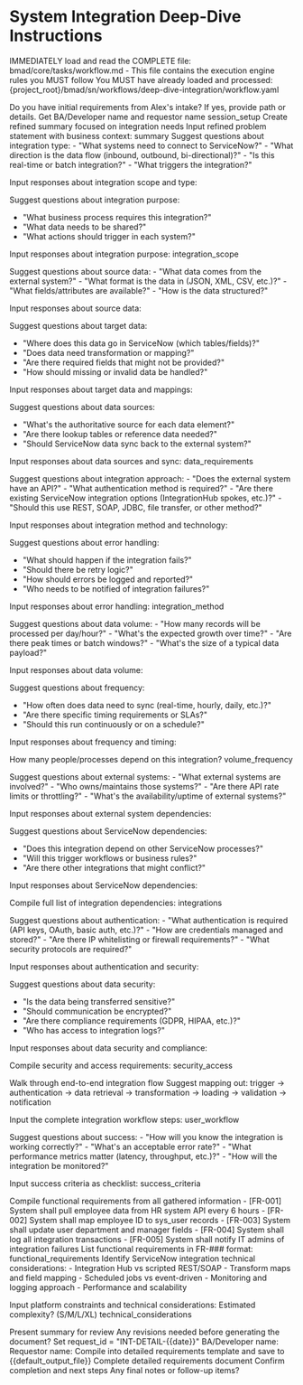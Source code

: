 # System Integration Deep-Dive Instructions

<critical>IMMEDIATELY load and read the COMPLETE file: bmad/core/tasks/workflow.md - This file contains the execution engine rules you MUST follow</critical>
<critical>You MUST have already loaded and processed: {project_root}/bmad/sn/workflows/deep-dive-integration/workflow.yaml</critical>

<workflow>

<step n="1" goal="Set up session">
<ask>Do you have initial requirements from Alex's intake? If yes, provide path or details.</ask>
<action>Get BA/Developer name and requestor name</action>
<template-output>session_setup</template-output>
</step>

<step n="2" goal="Refine problem statement">
<action>Create refined summary focused on integration needs</action>
<ask response="summary">Input refined problem statement with business context:</ask>
<template-output>summary</template-output>
</step>

<step n="3" goal="Define integration scope">
<action>Suggest questions about integration type:</action>
- "What systems need to connect to ServiceNow?"
- "What direction is the data flow (inbound, outbound, bi-directional)?"
- "Is this real-time or batch integration?"
- "What triggers the integration?"

<ask response="integration_scope">Input responses about integration scope and type:</ask>

<action>Suggest questions about integration purpose:</action>
- "What business process requires this integration?"
- "What data needs to be shared?"
- "What actions should trigger in each system?"

<ask response="integration_purpose">Input responses about integration purpose:</ask>
<template-output>integration_scope</template-output>
</step>

<step n="4" goal="Data mapping and transformation">
<action>Suggest questions about source data:</action>
- "What data comes from the external system?"
- "What format is the data in (JSON, XML, CSV, etc.)?"
- "What fields/attributes are available?"
- "How is the data structured?"

<ask response="input_data">Input responses about source data:</ask>

<action>Suggest questions about target data:</action>
- "Where does this data go in ServiceNow (which tables/fields)?"
- "Does data need transformation or mapping?"
- "Are there required fields that might not be provided?"
- "How should missing or invalid data be handled?"

<ask response="output_data">Input responses about target data and mappings:</ask>

<action>Suggest questions about data sources:</action>
- "What's the authoritative source for each data element?"
- "Are there lookup tables or reference data needed?"
- "Should ServiceNow data sync back to the external system?"

<ask response="data_sources">Input responses about data sources and sync:</ask>
<template-output>data_requirements</template-output>
</step>

<step n="5" goal="Integration method and technology">
<action>Suggest questions about integration approach:</action>
- "Does the external system have an API?"
- "What authentication method is required?"
- "Are there existing ServiceNow integration options (IntegrationHub spokes, etc.)?"
- "Should this use REST, SOAP, JDBC, file transfer, or other method?"

<ask response="integration_method">Input responses about integration method and technology:</ask>

<action>Suggest questions about error handling:</action>
- "What should happen if the integration fails?"
- "Should there be retry logic?"
- "How should errors be logged and reported?"
- "Who needs to be notified of integration failures?"

<ask response="error_handling">Input responses about error handling:</ask>
<template-output>integration_method</template-output>
</step>

<step n="6" goal="Volume and frequency">
<action>Suggest questions about data volume:</action>
- "How many records will be processed per day/hour?"
- "What's the expected growth over time?"
- "Are there peak times or batch windows?"
- "What's the size of a typical data payload?"

<ask response="usage_volume">Input responses about data volume:</ask>

<action>Suggest questions about frequency:</action>
- "How often does data need to sync (real-time, hourly, daily, etc.)?"
- "Are there specific timing requirements or SLAs?"
- "Should this run continuously or on a schedule?"

<ask response="frequency">Input responses about frequency and timing:</ask>

<ask response="user_count">How many people/processes depend on this integration?</ask>
<template-output>volume_frequency</template-output>
</step>

<step n="7" goal="Integration dependencies">
<action>Suggest questions about external systems:</action>
- "What external systems are involved?"
- "Who owns/maintains those systems?"
- "Are there API rate limits or throttling?"
- "What's the availability/uptime of external systems?"

<ask response="external_integrations">Input responses about external system dependencies:</ask>

<action>Suggest questions about ServiceNow dependencies:</action>
- "Does this integration depend on other ServiceNow processes?"
- "Will this trigger workflows or business rules?"
- "Are there other integrations that might conflict?"

<ask response="servicenow_dependencies">Input responses about ServiceNow dependencies:</ask>

<ask response="integrations">Compile full list of integration dependencies:</ask>
<template-output>integrations</template-output>
</step>

<step n="8" goal="Security and credentials">
<action>Suggest questions about authentication:</action>
- "What authentication is required (API keys, OAuth, basic auth, etc.)?"
- "How are credentials managed and stored?"
- "Are there IP whitelisting or firewall requirements?"
- "What security protocols are required?"

<ask response="authentication">Input responses about authentication and security:</ask>

<action>Suggest questions about data security:</action>
- "Is the data being transferred sensitive?"
- "Should communication be encrypted?"
- "Are there compliance requirements (GDPR, HIPAA, etc.)?"
- "Who has access to integration logs?"

<ask response="data_sensitivity">Input responses about data security and compliance:</ask>

<ask response="security_access">Compile security and access requirements:</ask>
<template-output>security_access</template-output>
</step>

<step n="9" goal="Integration workflow">
<action>Walk through end-to-end integration flow</action>
<action>Suggest mapping out: trigger → authentication → data retrieval → transformation → loading → validation → notification</action>

<ask response="user_workflow">Input the complete integration workflow steps:</ask>
<template-output>user_workflow</template-output>
</step>

<step n="10" goal="Success criteria and monitoring">
<action>Suggest questions about success:</action>
- "How will you know the integration is working correctly?"
- "What's an acceptable error rate?"
- "What performance metrics matter (latency, throughput, etc.)?"
- "How will the integration be monitored?"

<ask response="success_criteria">Input success criteria as checklist:</ask>
<template-output>success_criteria</template-output>
</step>

<step n="11" goal="Functional requirements">
<action>Compile functional requirements from all gathered information</action>
<example>
- [FR-001] System shall pull employee data from HR system API every 6 hours
- [FR-002] System shall map employee ID to sys_user records
- [FR-003] System shall update user department and manager fields
- [FR-004] System shall log all integration transactions
- [FR-005] System shall notify IT admins of integration failures
</example>
<ask response="functional_requirements">List functional requirements in FR-### format:</ask>
<template-output>functional_requirements</template-output>
</step>

<step n="12" goal="Technical considerations">
<action>Identify ServiceNow integration technical considerations:</action>
- Integration Hub vs scripted REST/SOAP
- Transform maps and field mapping
- Scheduled jobs vs event-driven
- Monitoring and logging approach
- Performance and scalability

<ask response="platform_constraints">Input platform constraints and technical considerations:</ask>
<ask response="complexity">Estimated complexity? (S/M/L/XL)</ask>
<template-output>technical_considerations</template-output>
</step>

<step n="13" goal="Review and validate">
<action>Present summary for review</action>
<ask>Any revisions needed before generating the document?</ask>
</step>

<step n="14" goal="Generate document">
<action>Set request_id = "INT-DETAIL-{{date}}"</action>
<ask response="ba_developer_name">BA/Developer name:</ask>
<ask response="requestor_name">Requestor name:</ask>
<action>Compile into detailed requirements template and save to {{default_output_file}}</action>
<template-output>Complete detailed requirements document</template-output>
</step>

<step n="15" goal="Closing">
<action>Confirm completion and next steps</action>
<ask>Any final notes or follow-up items?</ask>
</step>

</workflow>
